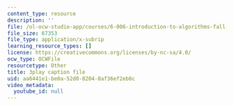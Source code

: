 ```yaml
---
content_type: resource
description: ''
file: /ol-ocw-studio-app/courses/6-006-introduction-to-algorithms-fall-2011/aa6441e1be0a52d082048af36ef2eb6c_P7frcB_-g4w.vtt
file_size: 67353
file_type: application/x-subrip
learning_resource_types: []
license: https://creativecommons.org/licenses/by-nc-sa/4.0/
ocw_type: OCWFile
resourcetype: Other
title: 3play caption file
uid: aa6441e1-be0a-52d0-8204-8af36ef2eb6c
video_metadata:
  youtube_id: null
---
```

